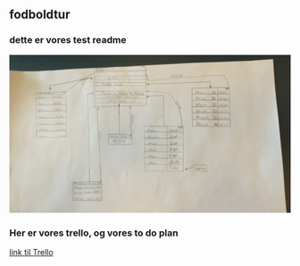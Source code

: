 ## fodboldtur 

### dette er vores test readme
![alt text](assets/img/Git.jpg)

### Her er vores trello, og vores to do plan
[link til Trello](https://trello.com/b/13VpV6lW/fodboldtur)
